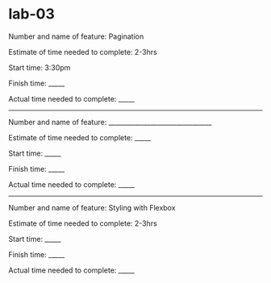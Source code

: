 # lab-03

Number and name of feature: Pagination

Estimate of time needed to complete: 2-3hrs

Start time: 3:30pm

Finish time: _____

Actual time needed to complete: _____

---

Number and name of feature: ________________________________

Estimate of time needed to complete: _____

Start time: _____

Finish time: _____

Actual time needed to complete: _____


---

Number and name of feature: Styling with Flexbox

Estimate of time needed to complete: 2-3hrs

Start time: _____

Finish time: _____

Actual time needed to complete: _____



